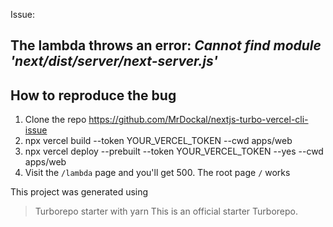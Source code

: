 Issue:
## The lambda throws an error: _**Cannot find module 'next/dist/server/next-server.js'**_

## How to reproduce the bug
1. Clone the repo  https://github.com/MrDockal/nextjs-turbo-vercel-cli-issue
2. npx vercel build --token YOUR_VERCEL_TOKEN --cwd apps/web
3. npx vercel deploy --prebuilt --token YOUR_VERCEL_TOKEN --yes --cwd apps/web
4. Visit the `/lambda` page and you'll get 500. The root page `/` works

This project was generated using
> Turborepo starter with yarn
> This is an official starter Turborepo.
